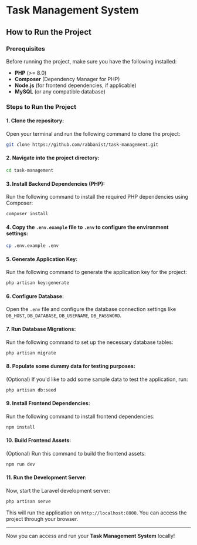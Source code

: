 
# Task Management System

## How to Run the Project

### Prerequisites

Before running the project, make sure you have the following installed:

- **PHP** (>= 8.0)
- **Composer** (Dependency Manager for PHP)
- **Node.js** (for frontend dependencies, if applicable)
- **MySQL** (or any compatible database)

### Steps to Run the Project

#### 1. Clone the repository:

Open your terminal and run the following command to clone the project:

```bash
git clone https://github.com/rabbanist/task-management.git
```

#### 2. Navigate into the project directory:

```bash
cd task-management
```

#### 3. Install Backend Dependencies (PHP):

Run the following command to install the required PHP dependencies using Composer:

```bash
composer install
```

#### 4. Copy the `.env.example` file to `.env` to configure the environment settings:

```bash
cp .env.example .env
```

#### 5. Generate Application Key:

Run the following command to generate the application key for the project:

```bash
php artisan key:generate
```

#### 6. Configure Database:

Open the `.env` file and configure the database connection settings like `DB_HOST`, `DB_DATABASE`, `DB_USERNAME`, `DB_PASSWORD`.

#### 7. Run Database Migrations:

Run the following command to set up the necessary database tables:

```bash
php artisan migrate
```

#### 8. Populate some dummy data for testing purposes:

(Optional) If you'd like to add some sample data to test the application, run:

```bash
php artisan db:seed
```

#### 9. Install Frontend Dependencies:

Run the following command to install frontend dependencies:

```bash
npm install
```

#### 10. Build Frontend Assets:

(Optional) Run this command to build the frontend assets:

```bash
npm run dev
```

#### 11. Run the Development Server:

Now, start the Laravel development server:

```bash
php artisan serve
```

This will run the application on `http://localhost:8000`. You can access the project through your browser.

---

Now you can access and run your **Task Management System** locally!
